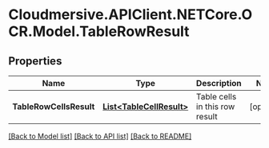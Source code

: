 # Cloudmersive.APIClient.NETCore.OCR.Model.TableRowResult
## Properties

Name | Type | Description | Notes
------------ | ------------- | ------------- | -------------
**TableRowCellsResult** | [**List&lt;TableCellResult&gt;**](TableCellResult.md) | Table cells in this row result | [optional] 

[[Back to Model list]](../README.md#documentation-for-models) [[Back to API list]](../README.md#documentation-for-api-endpoints) [[Back to README]](../README.md)

